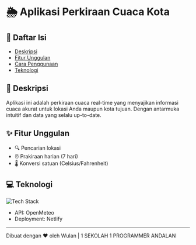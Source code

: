 # 🌦️ Aplikasi Perkiraan Cuaca Kota


## 📌 Daftar Isi
- [Deskripsi](#-deskripsi)
- [Fitur Unggulan](#-fitur-unggulan)
- [Cara Penggunaan](#-cara-penggunaan)
- [Teknologi](#-teknologi)

## 📝 Deskripsi
Aplikasi ini adalah perkiraan cuaca real-time yang menyajikan informasi cuaca akurat untuk lokasi Anda maupun kota tujuan. Dengan antarmuka intuitif dan data yang selalu up-to-date.

## ✨ Fitur Unggulan
- 🔍 Pencarian lokasi
- ⏰ Prakiraan harian (7 hari)
- 🌡️ Konversi satuan (Celsius/Fahrenheit)


## 💻 Teknologi
![Tech Stack](https://skillicons.dev/icons?i=,js,html,css,)


- API: OpenMeteo 
- Deployment: Netlify

---

Dibuat dengan ❤️ oleh Wulan | 1 SEKOLAH 1 PROGRAMMER ANDALAN

